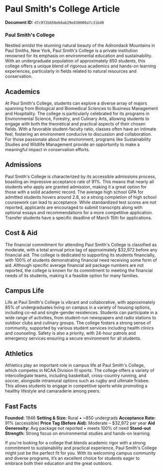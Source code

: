 # Paul Smith's College Article

**Document ID:** `d7c972bb50eb8ab29e830000a7c31bd0`

### Paul Smith's College

Nestled amidst the stunning natural beauty of the Adirondack Mountains in Paul Smiths, New York, Paul Smith's College is a private institution renowned for its emphasis on environmental education and sustainability. With an undergraduate population of approximately 850 students, this college offers a unique blend of rigorous academics and hands-on learning experiences, particularly in fields related to natural resources and conservation.

## Academics

At Paul Smith's College, students can explore a diverse array of majors spanning from Biological and Biomedical Sciences to Business Management and Hospitality. The college is particularly celebrated for its programs in Environmental Science, Forestry, and Culinary Arts, allowing students to engage with both the theoretical and practical aspects of their chosen fields. With a favorable student-faculty ratio, classes often have an intimate feel, fostering an environment conducive to discussion and collaboration. For those passionate about the environment, programs like Sustainability Studies and Wildlife Management provide an opportunity to make a meaningful impact in conservation efforts.

## Admissions

Paul Smith's College is characterized by its accessible admissions process, boasting an impressive acceptance rate of 91%. This means that nearly all students who apply are granted admission, making it a great option for those with a solid academic record. The average high school GPA for admitted students hovers around 2.8, so a strong completion of high school coursework can lead to acceptance. While standardized test scores are not reported, applicants are encouraged to submit transcripts along with optional essays and recommendations for a more competitive application. Transfer students have a specific deadline of March 15th for applications.

## Cost & Aid

The financial commitment for attending Paul Smith's College is classified as moderate, with a total annual price tag of approximately $32,972 before any financial aid. The college is dedicated to supporting its students financially, with 100% of students demonstrating financial need receiving some form of aid. Although specific average financial aid package numbers are not reported, the college is known for its commitment to meeting the financial needs of its students, making it a feasible option for many families.

## Campus Life

Life at Paul Smith's College is vibrant and collaborative, with approximately 85% of undergraduates living on campus in a variety of housing options, including co-ed and single-gender residences. Students can participate in a wide range of activities, from student-run newspapers and radio stations to outdoor clubs and culinary groups. The college fosters a strong sense of community, supported by various student services including health clinics and counseling. Safety is also a priority, with 24-hour patrols and emergency services ensuring a secure environment for all students.

## Athletics

Athletics play an important role in campus life at Paul Smith's College, which competes in NCAA Division III sports. The college offers a variety of intercollegiate teams, including basketball, cross-country running, and soccer, alongside intramural options such as rugby and ultimate frisbee. This allows students to engage in competitive sports while promoting a healthy lifestyle and camaraderie among peers.

## Fast Facts
**Founded:** 1946
**Setting & Size:** Rural • ~850 undergrads
**Acceptance Rate:** 91% (accessible)
**Price Tag (Before Aid):** Moderate – $32,972 per year
**Aid Generosity:** Avg package not reported • meets 100% of need
**Stand-out Strength:** Strong focus on environmental studies and hands-on learning.

If you're looking for a college that blends academic rigor with a strong commitment to sustainability and practical experience, Paul Smith's College might just be the perfect fit for you. With its welcoming campus community and diverse programs, it’s an excellent choice for students eager to embrace both their education and the great outdoors.
